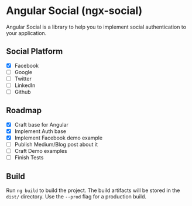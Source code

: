 # Angular Social (ngx-social)

Angular Social is a library to help you to implement social authentication to your application.

## Social Platform

- [x] Facebook
- [ ] Google
- [ ] Twitter
- [ ] LinkedIn
- [ ] Github

## Roadmap

- [x] Craft base for Angular
- [x] Implement Auth base
- [x] Implement Facebook demo example
- [ ] Publish Medium/Blog post about it
- [ ] Craft Demo examples
- [ ] Finish Tests

## Build

Run `ng build` to build the project. The build artifacts will be stored in the `dist/` directory. Use the `--prod` flag for a production build.
